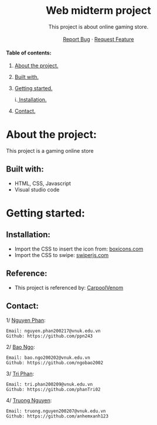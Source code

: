 <!-- PROJECT LOGO -->
<br />
<p align="center">

  <h1 align="center">Web midterm project</h1>
  
   <p align="center">
    This project is about online gaming store.
    <br />
    <br />
    <a href="https://github.com/ngobao2002/Midterm_webGame/issues">Report Bug</a>
    ·
    <a href="https://github.com/ngobao2002/Midterm_webGame/issues">Request Feature</a>
    
 </p>
 
 #### Table of contents:
1. [ About the project. ](#pro)
2. [ Built with. ](#tech)
3. [ Getting started. ](#get)

    i.[ Installation. ](#desc) 
   
4. [ Contact. ](#con)
# About the project:
This project is a gaming online store

<a name="tech"></a>
## Built with: 


-  HTML, CSS, Javascript
-  Visual studio code


<a name="get"></a>
# Getting started:

<a name="desc"></a>
## Installation:
- Import the CSS to insert the icon from: <a href = "https://boxicons.com/usage">boxicons.com</a>
- Import the CSS to swipe: <a href = "https://swiperjs.com/demos">swiperjs.com</a>

  
<a name="con"></a>  

## Reference:
- This project is referenced by: <a href="https://www.youtube.com/watch?v=ECCkauQKb7M" target="_blank">CarpoolVenom</a> 
## Contact:
1/ <a href="https://github.com/ppn243" target="_blank">Nguyen Phan</a>:
```
Email: nguyen.phan200217@vnuk.edu.vn
Github: https://github.com/ppn243
```

2/ <a href="https://github.com/ngobao2002" target="_blank">Bao Ngo</a>:
```
Email: bao.ngo200202@vnuk.edu.vn
Github: https://github.com/ngobao2002
```

3/ <a href="https://github.com/phanTri02" target="_blank">Tri Phan</a>:
```
Email: tri.phan200209@vnuk.edu.vn
Github: https://github.com/phanTri02
```

4/ <a href="https://github.com/anhemxanh123" target="_blank">Truong Nguyen</a>:
```
Email: truong.nguyen200207@vnuk.edu.vn
Github: https://github.com/anhemxanh123
```

